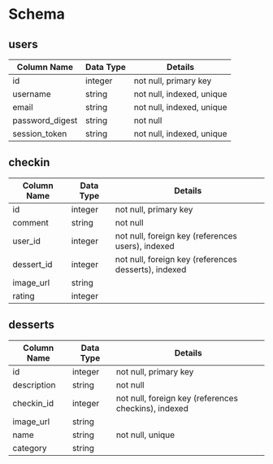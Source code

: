 # Schema

## users

| Column Name     | Data Type | Details                   |
| ----------------|-----------| --------------------------|
| id              | integer   | not null, primary key     |
| username        | string    | not null, indexed, unique |
| email           | string    | not null, indexed, unique |
| password_digest | string    | not null                  |
| session_token   | string    | not null, indexed, unique |


## checkin

| Column Name | Data Type | Details                                              |
| ------------|-----------| -----------------------------------------------------|
| id          | integer   | not null, primary key                                |
| comment     | string    | not null                                             |
| user_id     | integer   | not null, foreign key (references users), indexed    |
| dessert_id  | integer   | not null, foreign key (references desserts), indexed |                  
| image_url   | string    |                                                      |
| rating      | integer   |                                                      |


## desserts

| Column Name | Data Type | Details                                              |
| ------------|-----------| -----------------------------------------------------|
| id          | integer   | not null, primary key                                |
| description | string    | not null                                             |
| checkin_id  | integer   | not null, foreign key (references checkins), indexed |                  
| image_url   | string    |                                                      |
| name        | string    | not null, unique                                     |
| category    | string    |
